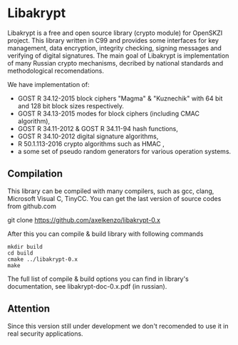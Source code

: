 
Libakrypt
=========

Libakrypt is a free and open source library (crypto module) for OpenSKZI project.
This library written in C99 and provides some interfaces for
key management, data encryption, integrity checking, signing messages and 
verifying of digital signatures. The main goal of Libakrypt
is implementation of many Russian crypto mechanisms, decribed by national
standards and methodological recomendations.

We have implementation of:
 - GOST R 34.12-2015 block ciphers "Magma" & "Kuznechik" with 64 bit and 128 bit 
   block sizes respectively.
 - GOST R 34.13-2015 modes for block ciphers (including CMAC algorithm),
 - GOST R 34.11-2012 & GOST R 34.11-94 hash functions,
 - GOST R 34.10-2012 digital signature algorithms,
 - R 50.1.113-2016 crypto algorithms such as HMAC ,
 - a some set of pseudo random generators for various operation systems.

Compilation
-----------

This library can be compiled with many compilers,
such as gcc, clang, Microsoft Visual C, TinyCC.
You can get the last version of source codes from github.com

git clone https://github.com/axelkenzo/libakrypt-0.x

After this you can compile & build library with following commands

    mkdir build
    cd build
    cmake ../libakrypt-0.x
    make

The full list of compile & build options you can find
in library's documentation, see libakrypt-doc-0.x.pdf (in russian).

Attention
-----------

Since this version still under development we don't recomended to use it 
in real security applications.

